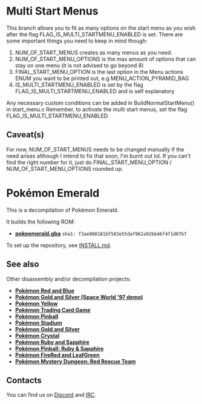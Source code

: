 # Multi Start Menus
This branch allows you to fit as many options on the start menu as you wish after the flag FLAG_IS_MULTI_STARTMENU_ENABLED is set.
There are some important things you need to keep in mind though:

1. NUM_OF_START_MENUS creates as many menus as you need.
2. NUM_OF_START_MENU_OPTIONS is the max amount of options that can stay on one menu (it is not advised to go beyond 8)
3. FINAL_START_MENU_OPTION is the last option in the Menu actions ENUM you want to be printed out, e.g MENU_ACTION_PYRAMID_BAG
4. IS_MULTI_STARTMENU_ENABLED is set by the flag FLAG_IS_MULTI_STARTMENU_ENABLED and is self explanatory

Any necessary custom conditions can be added in BuildNormalStartMenu() in start_menu.c
Remember, to activate the multi start menus, set the flag FLAG_IS_MULTI_STARTMENU_ENABLED.

## Caveat(s)
For now, NUM_OF_START_MENUS needs to be changed manually if the need arises although I intend to fix that soon, I'm burnt out lol. If you can't find the right number for it, just do FINAL_START_MENU_OPTION / NUM_OF_START_MENU_OPTIONS rounded up.



# Pokémon Emerald

This is a decompilation of Pokémon Emerald.

It builds the following ROM:

* [**pokeemerald.gba**](https://datomatic.no-intro.org/index.php?page=show_record&s=23&n=1961) `sha1: f3ae088181bf583e55daf962a92bb46f4f1d07b7`

To set up the repository, see [INSTALL.md](INSTALL.md).


## See also

Other disassembly and/or decompilation projects:
* [**Pokémon Red and Blue**](https://github.com/pret/pokered)
* [**Pokémon Gold and Silver (Space World '97 demo)**](https://github.com/pret/pokegold-spaceworld)
* [**Pokémon Yellow**](https://github.com/pret/pokeyellow)
* [**Pokémon Trading Card Game**](https://github.com/pret/poketcg)
* [**Pokémon Pinball**](https://github.com/pret/pokepinball)
* [**Pokémon Stadium**](https://github.com/pret/pokestadium)
* [**Pokémon Gold and Silver**](https://github.com/pret/pokegold)
* [**Pokémon Crystal**](https://github.com/pret/pokecrystal)
* [**Pokémon Ruby and Sapphire**](https://github.com/pret/pokeruby)
* [**Pokémon Pinball: Ruby & Sapphire**](https://github.com/pret/pokepinballrs)
* [**Pokémon FireRed and LeafGreen**](https://github.com/pret/pokefirered)
* [**Pokémon Mystery Dungeon: Red Rescue Team**](https://github.com/pret/pmd-red)


## Contacts

You can find us on [Discord](https://discord.gg/d5dubZ3) and [IRC](https://web.libera.chat/?#pret).
